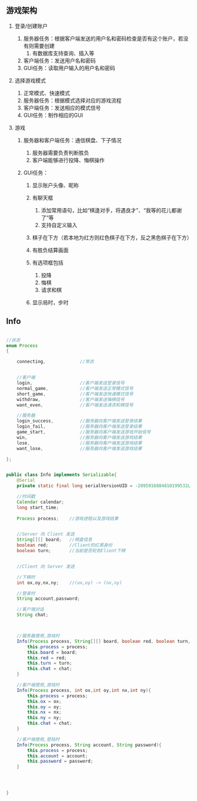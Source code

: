 ## 游戏架构

1. 登录/创建账户
   1. 服务器任务：根据客户端发送的用户名和密码检查是否有这个账户，若没有则需要创建
      1. 有数据库支持查询、插入等
   2. 客户端任务：发送用户名和密码
   3. GUI任务：读取用户输入的用户名和密码

2. 选择游戏模式

   1. 正常模式、快速模式
   2. 服务器任务：根据模式选择对应的游戏流程
   3. 客户端任务：发送相应的模式信号
   4. GUI任务：制作相应的GUI

3. 游戏

   1. 服务器和客户端任务：通信棋盘、下子情况

      1. 服务器需要负责判断胜负
      2. 客户端能够进行投降、悔棋操作

   2. GUI任务：

      1. 显示账户头像、昵称
      2. 有聊天框
         1. 添加常用语句，比如“棋逢对手，将遇良才”、“我等的花儿都谢了”等
         2. 支持自定义输入
      3. 棋子在下方（若本地为红方则红色棋子在下方，反之黑色棋子在下方）
      4. 有胜负结算画面
      5. 有选项框包括
         1. 投降
         2. 悔棋
         3. 请求和棋

      6. 显示局时，步时



## Info



```java

//状态
enum Process
{

    connecting,             //常态


    //客户端
    login,                  //客户端发送登录信号
    normal_game,            //客户端发送正常模式信号
    short_game,             //客户端发送快速模式信号
    withdraw,               //客户端发送悔棋信号
    want_even,              //客户端发送请求和棋信号

    //服务器
    login_success,          //服务器向客户端发送登录结果
    login_fail,             //服务器向客户端发送登录结果
    game_start,             //服务器向客户端发送游戏开始信号
    win,                    //服务器向客户端发送游戏结果
    lose,                   //服务器向客户端发送游戏结果
    want_lose,              //服务器向客户端发送游戏结果

};


public class Info implements Serializable{
    @Serial
    private static final long serialVersionUID = -2095916884810199532L;

    //时间戳
    Calendar calendar;
    long start_time;
    
    Process process;    //游戏进程以及游戏结果


    //Server 向 Client 发送
    String[][] board;   //棋盘信息
    boolean red;        //Client的红黑身份
    boolean turn;       //当前是否轮到Client下棋


    //Client 向 Server 发送

    //下棋时
    int ox,oy,nx,ny;    //(ox,oy) -> (nx,ny)

    //登录时
    String account,password;

    //客户端对话
    String chat;



    //服务器使用,游戏时
    Info(Process process, String[][] board, boolean red, boolean turn, String chat){
        this.process = process;
        this.board = board;
        this.red = red;
        this.turn = turn;
        this.chat = chat;
    }

    //客户端使用,游戏时
    Info(Process process, int ox,int oy,int nx,int ny){
        this.process = process;
        this.ox = ox;
        this.oy = oy;
        this.nx = nx;
        this.ny = ny;
        this.chat = chat;
    }

    //客户端使用,登陆时
    Info(Process process, String account, String password){
        this.process = process;
        this.account = account;
        this.password = password;
    }




}

```





